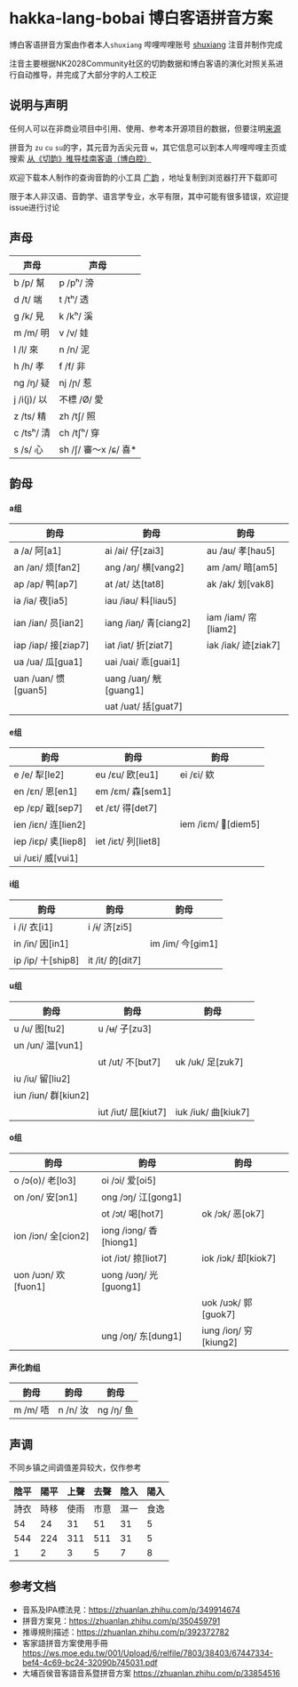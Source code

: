 # hakka-lang-bobai 博白客语拼音方案

博白客语拼音方案由作者本人`shuxiang` 哔哩哔哩账号 [shuxiang](https://space.bilibili.com/23428735) 注音并制作完成

注音主要根据NK2028Community社区的切韵数据和博白客语的演化对照关系进行自动推导，并完成了大部分字的人工校正

## 说明与声明

任何人可以在非商业项目中引用、使用、参考本开源项目的数据，但要注明[来源](https://github.com/shuxiang/hakka-lang-bobai)

拼音为 `zu` `cu` `su`的字，其元音为舌尖元音 `ʉ`，其它信息可以到本人哔哩哔哩主页或搜索 [从《切韵》推导桂南客语（博白腔）](https://www.bilibili.com/video/BV1tA411B74W/)

欢迎下载本人制作的查询音韵的小工具 [广韵](http://47.96.118.117/static/guangyun.apk) ，地址复制到浏览器打开下载即可

限于本人非汉语、音韵学、语言学专业，水平有限，其中可能有很多错误，欢迎提issue进行讨论

## 声母

| 声母 | 声母 | 
| ---- | ---- |
| b /p/ 幫 | p /pʰ/ 滂  |  
| d /t/ 端 | t /tʰ/ 透  | 
| g /k/ 見 | k /kʰ/ 溪  |  
| m /m/ 明 | v /v/ 娃   | 
| l /l/ 來   |  n /n/ 泥   | 
| h /h/ 孝 |  f /f/ 非     | 
| ng /ŋ/ 疑  |  nj /ɲ/ 惹  |           
| j /i(j)/ 以 | 不標 /Ø/ 愛    |
| z /ts/ 精   |  zh /tʃ/ 照 | 
| c /tsʰ/ 清  | ch /tʃʰ/ 穿 | 
| s /s/ 心    | sh /ʃ/ 審～x /ɕ/ 喜*|

## 韵母

#### a组
| 韵母 | 韵母 | 韵母 |
| ---- | ---- | ---- |
| a /a/ 阿[a1] | ai /ai/ 仔[zai3] | au /au/ 孝[hau5] |
| an /an/ 烦[fan2] | ang /aŋ/ 横[vang2] | am /am/ 暗[am5] |
| ap /ap/ 鸭[ap7] | at /at/ 达[tat8]   | ak /ak/ 划[vak8] |
| ia /ia/ 夜[ia5] | iau /iau/ 料[liau5] |  |
| ian /ian/ 员[ian2] | iang /iaŋ/ 青[ciang2] | iam /iam/ 帘[liam2] | 
| iap /iap/ 接[ziap7] | iat /iat/ 折[ziat7]  | iak /iak/ 迹[ziak7] | 
| ua /ua/ 瓜[gua1] | uai /uai/ 乖[guai1] |  |
| uan /uan/ 惯[guan5] | uang /uaŋ/ 觥[guang1] |  |
|  |  uat /uat/ 括[guat7] |  |

#### e组
| 韵母 | 韵母 | 韵母 |
| ---- | ---- | ---- |
| e /e/ 犁[le2]  | eu /ɛu/ 欧[eu1] | ei /ɛi/ 欸 |
| en /ɛn/ 恩[en1] | em /ɛm/ 森[sem1] |  |
| ep /ɛp/ 戢[sep7] | et /ɛt/ 得[det7] |  |
| ien /iɛn/ 连[lien2] |  |  iem /iɛm/ 𧮪[diem5] |
| iep /iɛp/ 奊[liep8] | iet /iɛt/ 列[liet8] |  |
| ui /uɛi/ 威[vui1] |  |  |


#### i组
| 韵母 | 韵母 | 韵母 |
| ---- | ---- | ---- |
| i /i/ 衣[i1]   | i /ɨ/ 济[zi5] |  |
| in /in/ 因[in1] |  | im /im/ 今[gim1] |
| ip /ip/ 十[ship8] | it /it/ 的[dit7] |  |


#### u组
| 韵母 | 韵母 | 韵母 |
| ---- | ---- | ---- |
| u /u/ 图[tu2]   | u /ʉ/ 子[zu3] |  |
| un /un/ 温[vun1] |  |  |
|  | ut /ut/ 不[but7] | uk /uk/ 足[zuk7] |
| iu /iu/ 留[liu2] |  |  |
| iun /iun/ 群[kiun2] |  |  |
|  |  iut /iut/ 屈[kiut7] | iuk /iuk/ 曲[kiuk7] |

#### o组
| 韵母 | 韵母 | 韵母 |
| ---- | ---- | ---- |
| o /ɔ(o)/ 老[lo3] | oi /ɔi/ 爱[oi5] |  |
| on /on/ 安[ɔn1] | ong /ɔŋ/ 江[gong1] | |
|  | ot /ɔt/ 喝[hot7] | ok /ɔk/ 恶[ok7] |
| ion /iɔn/ 全[cion2] | iong /iɔng/ 香[hiong1] |  |
|  | iot /iɔt/ 掠[liot7] | iok /iɔk/ 却[kiok7] |
| uon /uɔn/ 欢[fuon1] | uong /uɔŋ/ 光[guong1] |  |
|  |  |  uok /uɔk/ 郭[guok7]  |
|  | ung /oŋ/ 东[dung1] | iung /ioŋ/ 穷[kiung2] |

#### 声化韵组
| 韵母 | 韵母 | 韵母 |
| ---- | ---- | ---- |
| m /m/ 唔 |  n /n/ 汝 |  ng /ŋ/ 鱼 |


## 声调
不同乡镇之间调值差异较大，仅作参考

| 陰平 | 陽平  |上聲 | 去聲  | 陰入 | 陽入|
| ---- | ---- | ---- | ---- |  ---- |---- |
| 詩衣 | 時移  | 使雨|  市意 | 濕一 | 食逸 |
| 54 | 24 | 31 | 51 | 31 | 5 |
| 544 | 224 | 311 | 511 | 31 | 5 |
| 1  | 2  | 3  | 5  | 7 |  8 |

## 参考文档
* 音系及IPA標法見：https://zhuanlan.zhihu.com/p/349914674
* 拼音方案見：https://zhuanlan.zhihu.com/p/350459791
* 推導規則描述：https://zhuanlan.zhihu.com/p/392372782
* 客家語拼音方案使用手冊 https://ws.moe.edu.tw/001/Upload/6/relfile/7803/38403/67447334-bef4-4c69-bc24-32090b745031.pdf
* 大埔百侯音客語音系暨拼音方案 https://zhuanlan.zhihu.com/p/33854516

